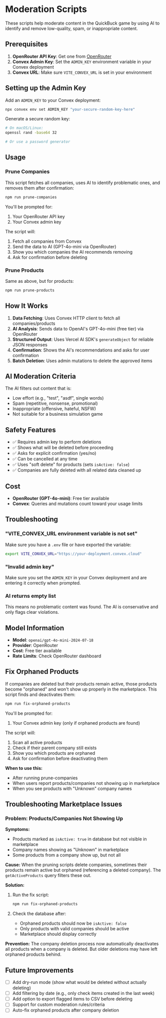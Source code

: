 # Moderation Scripts

These scripts help moderate content in the QuickBuck game by using AI to identify and remove low-quality, spam, or inappropriate content.

## Prerequisites

1. **OpenRouter API Key**: Get one from [OpenRouter](https://openrouter.ai/)
2. **Convex Admin Key**: Set the `ADMIN_KEY` environment variable in your Convex deployment
3. **Convex URL**: Make sure `VITE_CONVEX_URL` is set in your environment

## Setting up the Admin Key

Add an `ADMIN_KEY` to your Convex deployment:

```bash
npx convex env set ADMIN_KEY "your-secure-random-key-here"
```

Generate a secure random key:
```bash
# On macOS/Linux:
openssl rand -base64 32

# Or use a password generator
```

## Usage

### Prune Companies

This script fetches all companies, uses AI to identify problematic ones, and removes them after confirmation:

```bash
npm run prune-companies
```

You'll be prompted for:
1. Your OpenRouter API key
2. Your Convex admin key

The script will:
1. Fetch all companies from Convex
2. Send the data to AI (GPT-4o-mini via OpenRouter)
3. Show you which companies the AI recommends removing
4. Ask for confirmation before deleting

### Prune Products

Same as above, but for products:

```bash
npm run prune-products
```

## How It Works

1. **Data Fetching**: Uses Convex HTTP client to fetch all companies/products
2. **AI Analysis**: Sends data to OpenAI's GPT-4o-mini (free tier) via OpenRouter
3. **Structured Output**: Uses Vercel AI SDK's `generateObject` for reliable JSON responses
4. **Confirmation**: Shows the AI's recommendations and asks for user confirmation
5. **Batch Deletion**: Uses admin mutations to delete the approved items

## AI Moderation Criteria

The AI filters out content that is:
- Low effort (e.g., "test", "asdf", single words)
- Spam (repetitive, nonsense, promotional)
- Inappropriate (offensive, hateful, NSFW)
- Not suitable for a business simulation game

## Safety Features

- ✅ Requires admin key to perform deletions
- ✅ Shows what will be deleted before proceeding
- ✅ Asks for explicit confirmation (yes/no)
- ✅ Can be cancelled at any time
- ✅ Uses "soft delete" for products (sets `isActive: false`)
- ✅ Companies are fully deleted with all related data cleaned up

## Cost

- **OpenRouter (GPT-4o-mini)**: Free tier available
- **Convex**: Queries and mutations count toward your usage limits

## Troubleshooting

### "VITE_CONVEX_URL environment variable is not set"
Make sure you have a `.env` file or have exported the variable:
```bash
export VITE_CONVEX_URL="https://your-deployment.convex.cloud"
```

### "Invalid admin key"
Make sure you set the `ADMIN_KEY` in your Convex deployment and are entering it correctly when prompted.

### AI returns empty list
This means no problematic content was found. The AI is conservative and only flags clear violations.

## Model Information

- **Model**: `openai/gpt-4o-mini-2024-07-18`
- **Provider**: OpenRouter
- **Cost**: Free tier available
- **Rate Limits**: Check OpenRouter dashboard

## Fix Orphaned Products

If companies are deleted but their products remain active, those products become "orphaned" and won't show up properly in the marketplace. This script finds and deactivates them:

```bash
npm run fix-orphaned-products
```

You'll be prompted for:
1. Your Convex admin key (only if orphaned products are found)

The script will:
1. Scan all active products
2. Check if their parent company still exists
3. Show you which products are orphaned
4. Ask for confirmation before deactivating them

**When to use this:**
- After running prune-companies
- When users report products/companies not showing up in marketplace
- When you see products with "Unknown" company names

## Troubleshooting Marketplace Issues

### Problem: Products/Companies Not Showing Up

**Symptoms:**
- Products marked as `isActive: true` in database but not visible in marketplace
- Company names showing as "Unknown" in marketplace
- Some products from a company show up, but not all

**Cause:**
When the pruning scripts delete companies, sometimes their products remain active but orphaned (referencing a deleted company). The `getActiveProducts` query filters these out.

**Solution:**
1. Run the fix script:
   ```bash
   npm run fix-orphaned-products
   ```

2. Check the database after:
   - Orphaned products should now be `isActive: false`
   - Only products with valid companies should be active
   - Marketplace should display correctly

**Prevention:**
The company deletion process now automatically deactivates all products when a company is deleted. But older deletions may have left orphaned products behind.

## Future Improvements

- [ ] Add dry-run mode (show what would be deleted without actually deleting)
- [ ] Add filtering by date (e.g., only check items created in the last week)
- [ ] Add option to export flagged items to CSV before deleting
- [ ] Support for custom moderation rules/criteria
- [ ] Auto-fix orphaned products after company deletion

````
